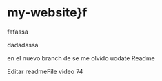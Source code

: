 # my-website}f
fafassa

dadadassa

en el nuevo branch de  se me olvido uodate Readme

Editar readmeFile video 74
